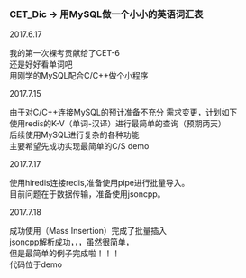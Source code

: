 ### CET_Dic  -> 用MySQL做一个小小的英语词汇表

2017.6.17  

我的第一次裸考贡献给了CET-6   
还是好好看单词吧   
用刚学的MySQL配合C/C++做个小程序   

2017.7.15  

由于对C/C++连接MySQL的预计准备不充分
需求变更，计划如下  
使用redis的K-V（单词-汉译）进行最简单的查询（预期两天）  
后续使用MySQL进行复杂的各种功能  
主要希望先成功实现最简单的C/S demo   

2017.7.17   

使用hiredis连接redis,准备使用pipe进行批量导入。  
目前问题在于数据传输，准备使用jsoncpp。  

2017.7.18  

成功使用（Mass Insertion）完成了批量插入  
jsoncpp解析成功，，，虽然很简单，  
但是最简单的例子完成啦！！！   
代码位于demo

